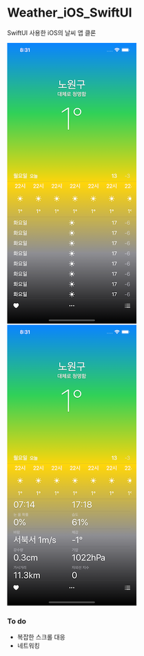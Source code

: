 # Weather_iOS_SwiftUI

SwiftUI 사용한 iOS의 날씨 앱 클론

![1](./images/1.png)   ![2](./images/2.png)

### To do

- 복잡한 스크롤 대응
- 네트워킹